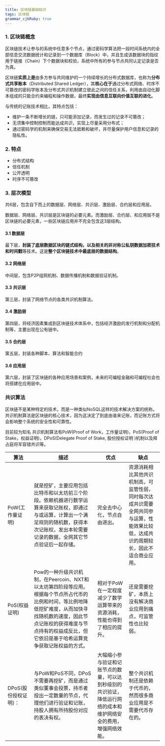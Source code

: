 ```yaml
---
title: 区块链基础知识 
tags: 区块链
grammar_cjkRuby: true
---
```

### 1. 区块链概念

区块链技术让参与的系统中任意多个节点，通过密码学算法把一段时间系统内的全部信息交流数据统计和记录到一个数据库（Block）中，并且生成该数据块的指纹用于链接（Chain）下个数据块和校验，系统中所有的参与节点共同认定记录是否为真。

区块链**实质上是**由多方参与共同维护的一个持续增长的分布式数据库，也称为**分布式共享账本**（Distributed Shared Ledger），其**核心在于**通过分布式网络、时序不可篡改的密码学账本及分布式共识机制建立彼此之间的信任关系，利用由自动化脚本组成的只能合约来编程和操作数据，最终**实现由信息互联向价值互联的进化**。

与传统的记账技术相比，其特点包括：

- 维护一条不断增长的链，只可能添加记录，而发生过的记录不可篡改；
- 无须集中控制控制而能达成共识，实现上尽量采用分布式；
- 通过密码学的机制来确保交易无法抵赖和破坏，并尽量保护用户信息和记录的隐私性。

### 2. 特点
- 分布式结构
- 信任机制
- 公开透明
- 时序不可篡改

### 3. 层次模型
共6层，包含自下而上的数据层、网络层、共识层、激励层、合约层和应用层。

数据层、网络层、共识层是区块链的必要元素。而激励层、合约层、和应用层不是区块链的必要元素，一些区块链应用并不完全包含这3层结构。

#### 3.1 数据层
最下层，**封装了底层数据区块的链式结构，以及相关的非对称公私钥数据加密技术和时间戳**等技术。这是**整个区块链技术中最底层的数据结构**。

#### 3.2 网络层
中间层，包含P2P组网机制、数据传播机制和数据验证机制。

#### 3.3 共识层
第三层，封装了网络节点的各类共识机制算法。

#### 3.4 激励层
第四层，将经济因素集成到区块链技术体系中，包括经济激励的发行机制和分配机制等，主要出现在公有链中。

#### 3.5 合约层
第五层，封装各种脚本、算法和智能合约

#### 3.6 应用层

第六层，封装了区块链的各种应用场景和案例，未来的可编程金融和可编程社会也将搭建在应用层中。

### 共识算法
区块链不是某种特定的技术，而是一种类似NoSQL这样的技术解决方案的统称。共识机制算法是区块链的核心技术，因为这决定了到底由谁来记账，而记账方式将会影响整个系统的安全性和可靠性。

目前较为知名 共识机制算法有PoW(Proof of Work，工作量证明)，PoS(Proof of Stake，权益证明)，DPoS(Delegate Proof of Stake, 股份授权证明 )机制以及拜占庭将军容错共识等。

| 算法 | 描述 | 优点 | 缺点 |
| --- | --- | --- | --- |
| PoW(工作量证明) | 就是挖矿，主要应用包括比特币和以太坊前三个阶段。依赖机器进行数学运算来获取记账权，即通过与或运算，计算出一个满足规则的随机数，获得本次记账权，发出本轮需要记录的数据，全网其它节点验证后一起存储。| 完全去中心化，节点自由进出。 | 资源消耗相比其他共识机制高，可监管性弱，同时每次达成共识需要全网共同参与运算，性能效果比较低，达成共识的周期较长，因此不适合商业应用。 |
| PoS(权益证明) | Pow的一种升级共识机制，在Peercoin、NXT和以太坊第四阶段等应用。根据每个节点所占代币的比例和时间，等比例地降低挖矿难度，从而加快寻找随机数的速度，因此节点记账权的获得难度与节点持有的权益成反比，但它依旧是基于哈希运算竞争获取记账权益的方式。 | 相对于PoW在一定程度减少了数学运算带来的资源消耗，性能也得到了相应的提升。 | 还是需要挖矿，本质上没有解决商业应用到痛点，可监管性也比较弱。 |
| DPoS(股份授权证明)：| 与PoW和PoS不同，DPoS不需要再挖矿，而是通过类似董事会投票，持币者投出一定数量的节点，代理他们进行验证和记账，持股人拥有所持股份对应的表决有权。| 大幅缩小参与验证和记账节点的数量，可以达到秒级别的共识验证，降低运行网络的成本和维护网络安全的费用，增强网络效能。 | 整个共识机制还是依赖于代币的，然而很多商业应用是不需要代币存在的。|